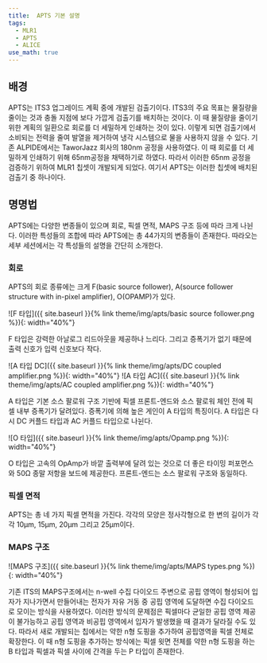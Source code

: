 ```yaml
---
title:  APTS 기본 설명
tags:
  - MLR1
  - APTS
  - ALICE
use_math: true
---
```


## 배경
APTS는 ITS3 업그레이드 계획 중에 개발된 검출기이다.
ITS3의 주요 목표는 물질량을 줄이는 것과 충돌 지점에 보다 가깝게 검출기를 배치하는 것이다.
이 때 물질량을 줄이기위한 계획의 일환으로 회로를 더 세밀하게 인쇄하는 것이 있다.
이렇게 되면 검출기에서 소비되는 전력을 줄여 발열을 제거하여 냉각 시스템으로 물을 사용하지 않을 수 있다.
기존 ALPIDE에서는 TaworJazz 회사의 180nm 공정을 사용하였다. 
이 때 회로를 더 세밀하게 인쇄하기 위해 65nm공정을 채택하기로 하였다.
따라서 이러한 65nm 공정을 검증하기 위하여 MLR1 칩셋이 개발되게 되었다.
여기서 APTS는 이러한 칩셋에 배치된 검출기 중 하나이다.

## 명명법
APTS에는 다양한 변종들이 있으며 회로, 픽셀 면적, MAPS 구조 등에 따라 크게 나뉜다.
이러한 특성들의 조합에 따라 APTS에는 총 44가지의 변종들이 존재한다.
따라오는 세부 세션에서는 각 특성들의 설명을 간단히 소개한다.

### 회로
APTS의 회로 종류에는 크게 F(basic source follower), A(source follower structure with in-pixel amplifier), O(OPAMP)가 있다.

![F 타입]({{ site.baseurl }}{% link theme/img/apts/basic source follower.png %}){: width="40%"}

F 타입은 강력한 아날로그 리드아웃을 제공하나 느리다.
그리고 증폭기가 없기 때문에 출력 신호가 입력 신호보다 작다.

![A 타입 DC]({{ site.baseurl }}{% link theme/img/apts/DC coupled amplifier.png %}){: width="40%"}
![A 타입 AC]({{ site.baseurl }}{% link theme/img/apts/AC coupled amplifier.png %}){: width="40%"}

A 타입은 기본 소스 팔로워 구조 기반에 픽셀 프론트-엔드와 소스 팔로워 체인 전에 픽셀 내부 증폭기가 달려있다.
증폭기에 의해 높은 게인이 A 타입의 특징이다.
A 타입은 다시 DC 커플드 타입과 AC 커플드 타입으로 나뉜다. 

![O 타입]({{ site.baseurl }}{% link theme/img/apts/Opamp.png %}){: width="40%"}

O 타입은 고속의 OpAmp가 바깥 출력부에 달려 있는 것으로 더 좋은 타이밍 퍼포먼스와 $50\mathrm{\Omega}$ 종말 저항을 보드에 제공한다.
프론트-엔드는 소스 팔로워 구조와 동일하다.

### 픽셀 면적
APTS는 총 네 가지 픽셀 면적을 가진다.
각각의 모양은 정사각형으로 한 변의 길이가 각각 $10 \mathrm{\mu m}$, $15 \mathrm{\mu m}$, $20 \mathrm{\mu m}$ 그리고 $25 \mathrm{\mu m}$이다. 

### MAPS 구조
![MAPS 구조]({{ site.baseurl }}{% link theme/img/apts/MAPS types.png %}){: width="40%"}

기존 ITS의 MAPS구조에서는 n-well 수집 다이오드 주변으로 공핍 영역이 형성되어 입자가 지나가면서 만들어내는 전자가 자유 거동 중 공핍 영역에 도달하면 수집 다이오드로 모이는 방식을 사용하였다.
이러한 방식의 문제점은 픽셀마다 균일한 공핍 영역 제공이 불가능하고 공핍 영역과 비공핍 영역에서 입자가 발생했을 때 결과가 달라질 수도 있다.
따라서 새로 개발되는 칩에서는 약한 n형 도핑을 추가하여 공핍영역을 픽셀 전체로 확장한다. 
이 때 n형 도핑을 추가하는 방식에는 픽셀 윗면 전체를 약한 n형 도핑을 하는 B 타입과 픽셀과 픽셀 사이에 간격을 두는 P 타입이 존재한다. 
